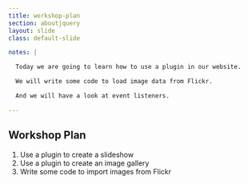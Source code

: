 ```yaml
---
title: workshop-plan
section: aboutjquery
layout: slide
class: default-slide

notes: |

  Today we are going to learn how to use a plugin in our website.

  We will write some code to load image data from Flickr.

  And we will have a look at event listeners.

---
```


## Workshop Plan

1. Use a plugin to create a slideshow
2. Use a plugin to create an image gallery
3. Write some code to import images from Flickr
